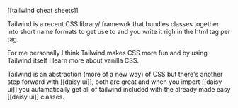 [[tailwind cheat sheets]]

Tailwind is a recent CSS library/ framewok that bundles classes together into short name formats to get use to and you write it righ in the html tag per tag.

For me personally I think Tailwind makes CSS more fun and by using Tailwind itself I learn more about vanilla CSS.

Tailwind is an abstraction (more of a new way) of CSS but there's another step forward with [[daisy ui]], both are great and when you import [[daisy ui]] you autamatically get all of tailwind included with the already made easy [[daisy ui]] classes.